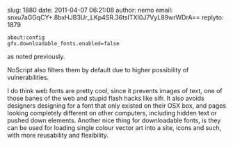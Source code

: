 slug:    1880
date:    2011-04-07 06:21:08
author:  nemo
email:   snxu7aGGqCY+.8bxHJB3Ur_LKp4SR.36tsITXI0J7VyL89wrWDrA==
replyto: 1879

    about:config
    gfx.downloadable_fonts.enabled=false

as noted previously.

NoScript also filters them by default due to higher possibility of
vulnerabilities.

I do think web fonts are pretty cool, since it prevents images of
text, one of those banes of the web and stupid flash hacks like sifr.
It also avoids designers designing for a font that only existed on
their OSX box, and pages looking completely different on other
computers, including hidden text or pushed down elements.  Another
nice thing for downloadable fonts, is they can be used for loading
single colour vector art into a site, icons and such, with more
reusability and flexibility.
